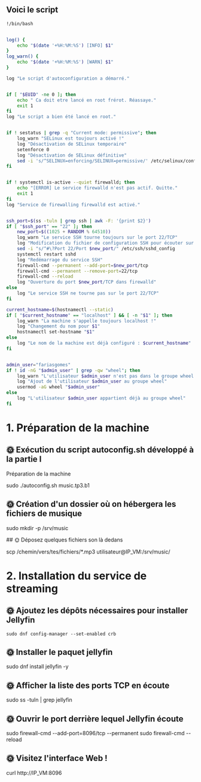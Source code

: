 ## Voici le script
````bash
!/bin/bash


log() {
    echo "$(date '+%H:%M:%S') [INFO] $1"
}
log_warn() {
    echo "$(date '+%H:%M:%S') [WARN] $1"
}

log "Le script d'autoconfiguration a démarré."


if [ "$EUID" -ne 0 ]; then
    echo " Ca doit etre lancé en root frérot. Réassaye."
    exit 1
fi
log "Le script a bien été lancé en root."


if ! sestatus | grep -q "Current mode: permissive"; then
    log_warn "SELinux est toujours activé !"
    log "Désactivation de SELinux temporaire"
    setenforce 0
    log "Désactivation de SELinux définitive"
    sed -i 's/^SELINUX=enforcing/SELINUX=permissive/' /etc/selinux/config
fi


if ! systemctl is-active --quiet firewalld; then
    echo "[ERROR] Le service firewalld n'est pas actif. Quitte."
    exit 1
fi
log "Service de firewalling firewalld est activé."


ssh_port=$(ss -tuln | grep ssh | awk -F: '{print $2}')
if [ "$ssh_port" == "22" ]; then
    new_port=$((1025 + RANDOM % 64510))
    log_warn "Le service SSH tourne toujours sur le port 22/TCP"
    log "Modification du fichier de configuration SSH pour écouter sur le port $new_port/TCP"
    sed -i "s/^#\?Port 22/Port $new_port/" /etc/ssh/sshd_config
    systemctl restart sshd
    log "Redémarrage du service SSH"
    firewall-cmd --permanent --add-port=$new_port/tcp
    firewall-cmd --permanent --remove-port=22/tcp
    firewall-cmd --reload
    log "Ouverture du port $new_port/TCP dans firewalld"
else
    log "Le service SSH ne tourne pas sur le port 22/TCP"
fi

current_hostname=$(hostnamectl --static)
if [ "$current_hostname" == "localhost" ] && [ -n "$1" ]; then
    log_warn "La machine s'appelle toujours localhost !"
    log "Changement du nom pour $1"
    hostnamectl set-hostname "$1"
else
    log "Le nom de la machine est déjà configuré : $current_hostname"
fi


admin_user="fariasgomes"
if ! id -nG "$admin_user" | grep -qw "wheel"; then
    log_warn "L'utilisateur $admin_user n'est pas dans le groupe wheel !"
    log "Ajout de l'utilisateur $admin_user au groupe wheel"
    usermod -aG wheel "$admin_user"
else
    log "L'utilisateur $admin_user appartient déjà au groupe wheel"
fi
````
# 1. Préparation de la machine

## 🌞 Exécution du script autoconfig.sh développé à la partie I

Préparation de la machine

sudo ./autoconfig.sh music.tp3.b1

## 🌞 Création d'un dossier où on hébergera les fichiers de musique

sudo mkdir -p /srv/music

## 🌞 Déposez quelques fichiers son là dedans

scp /chemin/vers/tes/fichiers/*.mp3 utilisateur@IP_VM:/srv/music/

# 2. Installation du service de streaming

## 🌞 Ajoutez les dépôts nécessaires pour installer Jellyfin

```sudo dnf install --nogpgcheck https://mirrors.rpmfusion.org/nonfree/el/rpmfusion-nonfree-release-$(rpm -E %rhel).noarch.rpm -y
sudo dnf config-manager --set-enabled crb
```

## 🌞 Installer le paquet jellyfin

sudo dnf install jellyfin -y

## 🌞 Afficher la liste des ports TCP en écoute

sudo ss -tuln | grep jellyfin

## 🌞 Ouvrir le port derrière lequel Jellyfin écoute

sudo firewall-cmd --add-port=8096/tcp --permanent
sudo firewall-cmd --reload

## 🌞 Visitez l'interface Web !

curl http://IP_VM:8096 